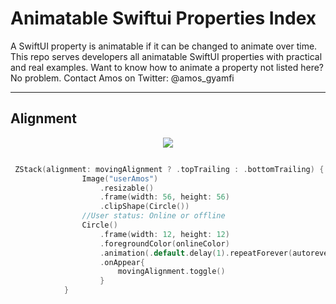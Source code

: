 # Animatable Swiftui Properties Index
A SwiftUI property is animatable if it can be changed to animate over time.  This repo serves developers all animatable SwiftUI properties with practical and real examples. Want to know how to animate a property not listed here? No problem. Contact Amos on Twitter: @amos_gyamfi

------------

## Alignment 
<p align="center">
 <img src="https://github.com/GetStream/animatable-swiftui-properties-index/blob/main/GifPreviews/alignmentProperty.gif"/>
</p>

```swift

 ZStack(alignment: movingAlignment ? .topTrailing : .bottomTrailing) {
                Image("userAmos")
                    .resizable()
                    .frame(width: 56, height: 56)
                    .clipShape(Circle())
                //User status: Online or offline
                Circle()
                    .frame(width: 12, height: 12)
                    .foregroundColor(onlineColor)
                    .animation(.default.delay(1).repeatForever(autoreverses: true), value: movingAlignment)
                    .onAppear{
                        movingAlignment.toggle()
                    }
            }
```
